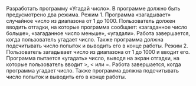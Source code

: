 Разработать программу «Угадай число».
В программе должно быть предусмотрено два режима.
Режим 1. Программа «загадывает» случайное число из диапазона от 1 до 1000. Пользователь
должен вводить отгадки, на которые программа сообщает: «загаданное число больше»,
«загаданное число меньше», «угадали». Работа завершается, когда пользователь угадает
число. Также программа должна подсчитывать число попыток и выводить его в конце работы.
Режим 2. Пользователь загадывает число из диапазона от 1 до 1000 и вводит его. Программа
пытается «угадать» число, выводя на экран отгадки, на которые пользователь вводит >, < или =.
Работа завершается, когда программа угадает число. Также программа должна подсчитывать
число попыток и выводить его в конце работы.
